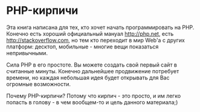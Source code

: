 PHP-кирпичи
=======

Эта книга написана для тех, кто хочет начать программировать на PHP. Конечно есть хороший официальный мануал http://php.net, есть http://stackoverflow.com, но тем кто переходит в мир Web'a с других платформ: десктоп, мобильные - многие вещи показаться непривычными.

Сила PHP в его простоте. Вы можете создать свой первый сайт в считанные минуты. Конечно дальнейшее продвижение потребует времени, но каждая небольшая идея будет открывать для Вас огромные возможности.

Почему PHP-кирпичи? Потому что кирпич - это просто, и им легко попасть в голову - в чем вообщем-то и цель данного материала;)




